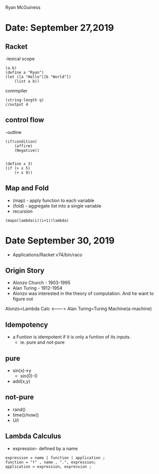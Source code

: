 Ryan McGuiness

# Date: September 27,2019
Racket
-
-lexical scope
```
(a.b)
(define a "Ryan")
(let ([a "Hello"][b "World"])
	(list a b))
```
commpiler
```
(string-length q)
//output 4
```
control flow
-
-outline
```
(if(condition)
	(affirm)
	(Negative))
```
```

(define x 3)
(if (> x 5)
	(+ x 9))
```



Map and Fold
-
- (map) - apply function to each variable
- (fold) - aggregate list into a single variable
- recursion 

```
(mapo(lambda(i)(i+1))lambda)
```

# Date September 30, 2019
- Applications/Racket v74/bin/raco
## Origin Story
- Alonzo Church - 1903-1995
- Alan Turing - 1912-1954
- Alonzo was interested in the theory of computation. And he want to figure out 

Alonzo=Lambda Calc  <--->  Alan Turing=Turing Machine(a-machine)

Idempotency
-
- a Funtion is idempotent if it is only a funtion of its inputs.
	- ie. pure and not-pure

pure
-
- sin(x)->y
	- sin(0)-0
- add(x,y)

not-pure
-
- rand()
- time()/now()
- U/I

## Lambda Calculus 
- expression-  defined by a name
```
expression = name | function | application ;
function = "†" , name , ".", expression;
application = expression, expression ;
```


